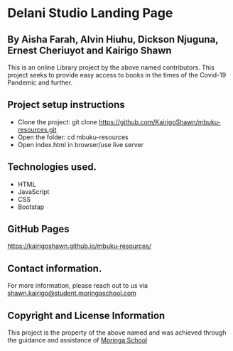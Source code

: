 # Delani Studio Landing Page

## By Aisha Farah, Alvin Hiuhu, Dickson Njuguna, Ernest Cheriuyot and Kairigo Shawn

This is an online Library project by the above named contributors.
This project seeks to provide easy access to books in the times of the Covid-19 Pandemic and further.

## Project setup instructions

- Clone the project: git clone https://github.com/KairigoShawn/mbuku-resources.git
- Open the folder: cd mbuku-resources
- Open index.html in browser/use live server

## Technologies used.

- HTML
- JavaScript
- CSS
- Bootstap

## GitHub Pages

https://kairigoshawn.github.io/mbuku-resources/

## Contact information.

For more information, please reach out to us via shawn.kairigo@student.moringaschool.com

## Copyright and License Information

This project is the property of the above named and was achieved through the guidance and assistance of [Moringa School](https://moringaschool.com/)

